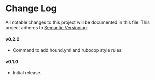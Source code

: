 # Change Log
All notable changes to this project will be documented in this file.
This project adheres to [Semantic Versioning](http://semver.org/).

#### v0.2.0

* Command to add hound.yml and rubocop style rules.

#### v0.1.0

* Initial release.

